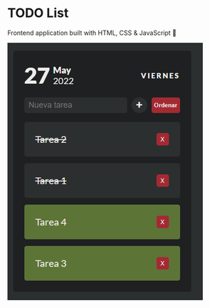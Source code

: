 # TODO List

Frontend application built with HTML, CSS & JavaScript 🚀

![TODO list sample picture](/assets/img/sample.png "TODO list picture")
